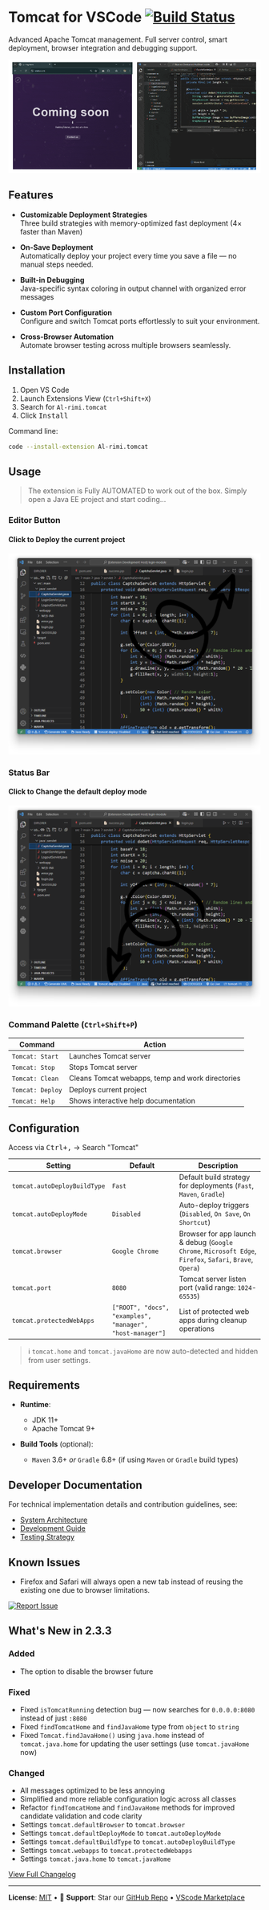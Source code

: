 # Tomcat for VSCode [![Build Status](https://img.shields.io/github/actions/workflow/status/Al-rimi/tomcat/ci.yml?branch=main)](https://github.com/Al-rimi/tomcat/actions)

Advanced Apache Tomcat management. Full server control, smart deployment, browser integration and debugging support.

![Tomcat showcase video](resources/tomcat-video-showcase.gif)

## Features

- **Customizable Deployment Strategies**  
  Three build strategies with memory-optimized fast deployment (4× faster than Maven)

- **On-Save Deployment**  
Automatically deploy your project every time you save a file — no manual steps needed.

- **Built-in Debugging**  
Java-specific syntax coloring in output channel with organized error messages

- **Custom Port Configuration**  
Configure and switch Tomcat ports effortlessly to suit your environment.

- **Cross-Browser Automation**  
Automate browser testing across multiple browsers seamlessly.

## Installation

1. Open VS Code  
2. Launch Extensions View (`Ctrl+Shift+X`)  
3. Search for `Al-rimi.tomcat`  
4. Click <kbd>Install</kbd>

Command line:
```bash
code --install-extension Al-rimi.tomcat
```

## Usage
> The extension is Fully AUTOMATED to work out of the box. Simply open a Java EE project and start coding...

### Editor Button

#### Click to Deploy the current project
![Tomcat Editor Button](resources/tomcat-editor-showcase.png)

### Status Bar

#### Click to Change the default deploy mode
![Tomcat Status Bar](resources/tomcat-status-showcase.png)

### Command Palette (`Ctrl+Shift+P`)

| Command                | Action                                           |
|------------------------|--------------------------------------------------|
| `Tomcat: Start`        | Launches Tomcat server                           |
| `Tomcat: Stop`         | Stops Tomcat server                              | 
| `Tomcat: Clean`        | Cleans Tomcat webapps, temp and work directories |
| `Tomcat: Deploy`       | Deploys current project                          | 
| `Tomcat: Help`         | Shows interactive help documentation             |

## Configuration

Access via <kbd>Ctrl+,</kbd> → Search "Tomcat"

| **Setting**                  | **Default**       | **Description**                                                                          |
|------------------------------|-------------------|------------------------------------------------------------------------------------------|
| `tomcat.autoDeployBuildType`    | `Fast`            | Default build strategy for deployments (`Fast`, `Maven`, `Gradle`)                       |
| `tomcat.autoDeployMode`   | `Disabled`        | Auto-deploy triggers (`Disabled`, `On Save`, `On Shortcut`)                              |
| `tomcat.browser`      | `Google Chrome`   | Browser for app launch & debug (`Google Chrome`, `Microsoft Edge`, `Firefox`, `Safari`, `Brave`, `Opera`) |
| `tomcat.port`                | `8080`            | Tomcat server listen port (valid range: `1024`-`65535`)                                  |
| `tomcat.protectedWebApps`             | `["ROOT", "docs", "examples", "manager", "host-manager"]`     | List of protected web apps during cleanup operations                                     |

> ℹ️ `tomcat.home` and `tomcat.javaHome` are now auto-detected and hidden from user settings.

## Requirements

- **Runtime**:
  - JDK 11+
  - Apache Tomcat 9+
  
- **Build Tools** (optional):
  - `Maven` 3.6+ *or* `Gradle` 6.8+ (if using `Maven` or `Gradle` build types)

## Developer Documentation

For technical implementation details and contribution guidelines, see:
- [System Architecture](https://github.com/Al-rimi/tomcat/tree/main/docs/ARCHITECTURE.md)
- [Development Guide](https://github.com/Al-rimi/tomcat/tree/main/docs/DEVELOPMENT.md) 
- [Testing Strategy](https://github.com/Al-rimi/tomcat/tree/main/docs/TESTING.md)

## Known Issues

- Firefox and Safari will always open a new tab instead of reusing the existing one due to browser limitations.

[![Report Issue](https://img.shields.io/badge/-Report_Issue-red?style=flat-square)](https://github.com/Al-rimi/tomcat/issues)

## What's New in 2.3.3

### Added
- The option to disable the browser future

### Fixed
- Fixed `isTomcatRunning` detection bug — now searches for `0.0.0.0:8080` instead of just `:8080`
- Fixed `findTomcatHome` and `findJavaHome` type from `object` to `string`
- Fixed `Tomcat.findJavaHome()` using `java.home` instead of `tomcat.java.home` for updating the user settings (use `tomcat.javaHome` now)

### Changed
- All messages optimized to be less annoying
- Simplified and more reliable configuration logic across all classes
- Refactor `findTomcatHome` and `findJavaHome` methods for improved candidate validation and code clarity
- Settings `tomcat.defaultBrowser` to `tomcat.browser`
- Settings `tomcat.defaultDeployMode` to `tomcat.autoDeployMode`
- Settings `tomcat.defaultBuildType` to `tomcat.autoDeployBuildType`
- Settings `tomcat.webapps` to `tomcat.protectedWebapps`
- Settings `tomcat.java.home` to `tomcat.javaHome`

[View Full Changelog](https://github.com/Al-rimi/tomcat/blob/main/CHANGELOG.md)

---

**License**: [MIT](LICENSE) • 💖 **Support**: Star our [GitHub Repo](https://github.com/Al-rimi/tomcat) • [VScode Marketplace](https://marketplace.visualstudio.com/items?itemName=Al-rimi.tomcat)